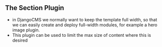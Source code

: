 ## The Section Plugin

- in DjangoCMS we normally want to keep the template full width, so that we can easily create and deploy full-width modules, for example a hero image plugin.
- This plugin can be used to limit the max size of content where this is desired
